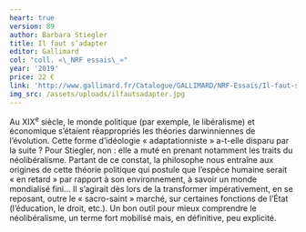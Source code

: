```yaml
---
heart: true
version: 89
author: Barbara Stiegler
title: Il faut s’adapter
editor: Gallimard
col: "coll. «\_NRF essais\_»"
year: '2019'
price: 22 €
link: 'http://www.gallimard.fr/Catalogue/GALLIMARD/NRF-Essais/Il-faut-s-adapter'
img_src: /assets/uploads/ilfautsadapter.jpg
---
```

Au XIX<sup>e</sup> siècle, le monde politique (par exemple, le libéralisme) et économique s’étaient réappropriés les théories darwinniennes de l’évolution. Cette forme d’idéologie «&nbsp;adaptationniste&nbsp;» a-t-elle disparu par la suite ? Pour Stiegler, non : elle a muté en prenant notamment les traits du néolibéralisme. Partant de ce constat, la philosophe nous entraîne aux origines de cette théorie politique qui postule que l’espèce humaine serait «&nbsp;en retard&nbsp;» par rapport à son environnement, à savoir un monde mondialisé fini… Il s’agirait dès lors de la transformer impérativement, en se reposant, outre le «&nbsp;sacro-saint&nbsp;» marché, sur certaines fonctions de l’État (l’éducation, le droit, etc.). Un bon outil pour mieux comprendre le néolibéralisme, un terme fort mobilisé mais, en définitive, peu explicité.
